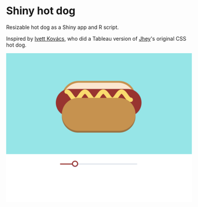# Shiny hot dog

Resizable hot dog as a Shiny app and R script.  
  
Inspired by [Ivett Kovács](https://twitter.com/IvettAlexa/status/1284790228214067200?s=20), who did a Tableau version of [Jhey](https://twitter.com/jh3yy/status/1276564792216518657)'s original CSS hot dog.

![](/images/hotdog-screenshot.png)
